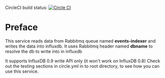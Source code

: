 CircleCI build status: [![Circle CI](https://circleci.com/gh/gaia-adm/events-indexer.svg?style=svg)](https://circleci.com/gh/gaia-adm/events-indexer)

Preface
=======
This service reads data from Rabbitmq queue named __events-indexer__ and writes the data into influxdb.
It uses Rabbitmq header named __dbname__ to resolve the db to write into in influxdb

It supports InfluxDB 0.9 write API only (it won't work on InfluxDB 0.8)
Check out the testing sections in circle.yml in to root directory, to see how you can use this service.
